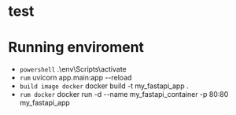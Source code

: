 # test 

# Running enviroment
- `powershell` .\env\Scripts\activate
- `rum` uvicorn app.main:app --reload
- `build image docker` docker build -t my_fastapi_app .
- `rum docker` docker run -d --name my_fastapi_container -p 80:80 my_fastapi_app

